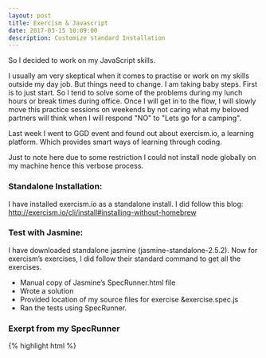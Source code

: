 ```yaml
---
layout: post
title: Exercism & Javascript
date: 2017-03-15 10:09:00
description: Customize standard Installation 
---
```


So I decided to work on my JavaScript skills. 

I usually am very skeptical when it comes to practise or work on my skills outside my day job. But things need to change. I am taking baby steps. First is to just start. So I tend to solve some of the problems during my lunch hours or break times during office. Once I will get in to the flow, I will slowly move this practice sessions on weekends by not caring what my beloved partners will think when I will respond "NO" to "Lets go for a camping". 

Last week I went to GGD event and found out about exercism.io, a learning platform. Which provides smart ways of learning through coding.

Just to note here due to some restriction I could not install node globally
on my machine hence this verbose process.

### Standalone Installation:

I have installed exercism.io as a standalone install. I did follow this blog: http://exercism.io/cli/install#installing-without-homebrew

### Test with Jasmine:

I have downloaded standalone jasmine (jasmine-standalone-2.5.2). 
Now for exercism’s exercises, I did follow their standard command to get all the exercises. 
<ul>
    <li>Manual copy of Jasmine’s SpecRunner.html file</li>
    <li>Wrote a solution</li>
    <li>Provided location of my source files for exercise &exercise.spec.js</li>
    <li>Ran the tests using SpecRunner.</li>
</ul>

### Exerpt from my SpecRunner

{% highlight html %}
<html>
<head>
  <meta charset="utf-8">
  <title>Jasmine Spec Runner v2.5.2</title>
  <link rel="shortcut icon" type="image/png" href="/Users/saraht/exercism/jasmine/lib/jasmine-2.5.2/jasmine_favicon.png">
  <link rel="stylesheet" href="/Users/saraht/exercism/jasmine/lib/jasmine-2.5.2/jasmine.css">

  <script src="/Users/saraht/exercism/jasmine/lib/jasmine-2.5.2/jasmine.js"></script>
  <script src="/Users/saraht/exercism/jasmine/lib//jasmine-2.5.2/jasmine-html.js"></script>
  <script src="/Users/saraht/exercism/jasmine/lib//jasmine-2.5.2/boot.js"></script>

  <!-- include source files here... 
   <script src="exercise.js"></script>
    
  <!-- include spec files here...
   <script src="exercise.spec.js"></script>
</head>

<body>
</body>
</html>
<br/> 
{% endhighlight %}
